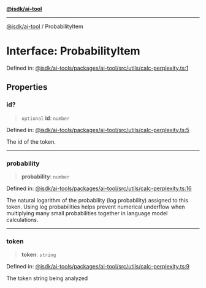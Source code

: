 [**@isdk/ai-tool**](../README.md)

***

[@isdk/ai-tool](../globals.md) / ProbabilityItem

# Interface: ProbabilityItem

Defined in: [@isdk/ai-tools/packages/ai-tool/src/utils/calc-perplexity.ts:1](https://github.com/isdk/ai-tool.js/blob/e883e341c67e937e7d3a3e95e8bc56844896f5a3/src/utils/calc-perplexity.ts#L1)

## Properties

### id?

> `optional` **id**: `number`

Defined in: [@isdk/ai-tools/packages/ai-tool/src/utils/calc-perplexity.ts:5](https://github.com/isdk/ai-tool.js/blob/e883e341c67e937e7d3a3e95e8bc56844896f5a3/src/utils/calc-perplexity.ts#L5)

The id of the token.

***

### probability

> **probability**: `number`

Defined in: [@isdk/ai-tools/packages/ai-tool/src/utils/calc-perplexity.ts:16](https://github.com/isdk/ai-tool.js/blob/e883e341c67e937e7d3a3e95e8bc56844896f5a3/src/utils/calc-perplexity.ts#L16)

The natural logarithm of the probability (log probability) assigned to this token.
Using log probabilities helps prevent numerical underflow when multiplying
many small probabilities together in language model calculations.

***

### token

> **token**: `string`

Defined in: [@isdk/ai-tools/packages/ai-tool/src/utils/calc-perplexity.ts:9](https://github.com/isdk/ai-tool.js/blob/e883e341c67e937e7d3a3e95e8bc56844896f5a3/src/utils/calc-perplexity.ts#L9)

The token string being analyzed
